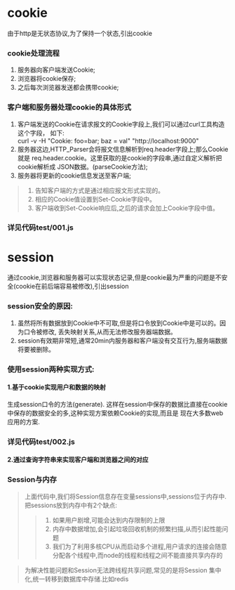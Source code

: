# cookie
由于http是无状态协议,为了保持一个状态,引出cookie
### cookie处理流程
1. 服务器向客户端发送Cookie;<br />
2. 浏览器将cookie保存;<br />
3. 之后每次浏览器发送都会携带cookie;<br />

### 客户端和服务器处理cookie的具体形式
1. 客户端发送的Cookie在请求报文的Cookie字段上,我们可以通过curl工具构造这个字段，
如下:<br />
curl -v -H "Cookie: foo=bar; baz = val" "http://localhost:9000"
2. 服务器这边,HTTP_Parser会将报文信息解析到req.header字段上;那么Cookie就是
req.header.cookie。这里获取的是cookie的字段串,通过自定义解析把cookie解析成
JSON数据。(parseCookie方法);<br />
3. 服务器将更新的cookie信息发送至客户端;
> 1. 告知客户端的方式是通过相应报文形式实现的。
> 2. 相应的Cookie值设置到Set-Cookie字段中。
> 3. 客户端收到Set-Cookie响应后,之后的请求会加上Cookie字段中值。
### 详见代码test/001.js
# session			
通过cookie,浏览器和服务器可以实现状态记录,但是cookie最为严重的问题是不安全(cookie在前后端容易被修改),引出session <br />
### session安全的原因:
1. 虽然将所有数据放到Cookie中不可取,但是将口令放到Cookie中是可以的。因为口令被修改,
丢失映射关系,从而无法修改服务器端数据。
2. session有效期非常短,通常20min内服务器和客户端没有交互行为,服务端数据将要被删除。
### 使用session两种实现方式:
#### 1.基于cookie实现用户和数据的映射
  生成session口令的方法(generate).
  这样在session中保存的数据比直接在cookie中保存的数据安全的多,这种实现方案依赖Cookie的实现,而且是
  现在大多数web应用的方案.
### 详见代码test/002.js

#### 2.通过查询字符串来实现客户端和浏览器之间的对应

### Session与内存
> 上面代码中,我们将Session信息存在变量sessions中,sessions位于内存中.把sessions放到内存中有2个缺点:
> > 1. 如果用户剧增,可能会达到内存限制的上限 <br />
> > 2. 内存中数据增加,会引起垃圾回收机制的频繁扫描,从而引起性能问题 <br />
> > 3. 我们为了利用多核CPU从而启动多个进程,用户请求的连接会随意分配各个线程中,而node的线程和线程之间不能直接共享内存的 <br />

> 为解决性能问题和Session无法跨线程共享问题,常见的是将Session 集中化,统一转移到数据库中存储.比如redis
